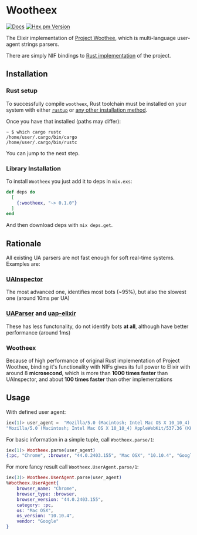 # Wootheex

[![Docs](https://img.shields.io/badge/api-docs-green.svg?style=flat)](https://hexdocs.pm/wootheex/index.html)
[![Hex.pm Version](http://img.shields.io/hexpm/v/wootheex.svg?style=flat)](https://hex.pm/packages/wootheex)

The Elixir implementation of [Project Woothee](https://github.com/woothee/woothee),
which is multi-language user-agent strings parsers.

There are simply NIF bindings to [Rust implementation](https://github.com/woothee/woothee-rust/) of the project.



## Installation

### Rust setup
To successfully compile `wootheex`, Rust toolchain must be installed on your system with either [`rustup`](https://doc.rust-lang.org/book/ch01-01-installation.html) or [any other installation method](https://forge.rust-lang.org/infra/other-installation-methods.html). 

Once you have that installed (paths may differ):
```
~ $ which cargo rustc
/home/user/.cargo/bin/cargo
/home/user/.cargo/bin/rustc
```
You can jump to the next step. 

### Library Installation

To install `Wootheex` you just add it to deps in `mix.exs`:

```elixir
def deps do
  [
    {:wootheex, "~> 0.1.0"}
  ]
end
```

And then download deps with `mix deps.get`.


## Rationale
All existing UA parsers are not fast enough for soft real-time systems. Examples are:
### [UAInspector](https://github.com/elixir-inspector/ua_inspector)
The most advanced one, identifies most bots (~95%), but also the slowest one (around 10ms per UA)
### [UAParser](https://github.com/beam-community/ua_parser) and [uap-elixir](https://github.com/romul/uap-elixir)
These has less functonality, do not identify bots **at all**, although have better performance (around 1ms)

### Wootheex
Because of high performance of original Rust implementation of Project Woothee, binding it's functionality with NIFs gives its full power to Elixir with around 8 **microsecond**, which is more than **1000 times faster** than UAInspector, and about **100 times faster** than other implementations

## Usage
With defined user agent:

```elixir
iex(1)> user_agent =  "Mozilla/5.0 (Macintosh; Intel Mac OS X 10_10_4) AppleWebKit/537.36 (KHTML, like Gecko) Chrome/44.0.2403.155 Safari/537.36"
"Mozilla/5.0 (Macintosh; Intel Mac OS X 10_10_4) AppleWebKit/537.36 (KHTML, like Gecko) Chrome/44.0.2403.155 Safari/537.36"
```

For basic information in a simple tuple, call `Wootheex.parse/1`:

```elixir
iex(1)> Wootheex.parse(user_agent)
{:pc, "Chrome", :browser, "44.0.2403.155", "Mac OSX", "10.10.4", "Google"}
```

For more fancy result call `Wootheex.UserAgent.parse/1`:

```elixir
iex(3)> Wootheex.UserAgent.parse(user_agent)
%Wootheex.UserAgent{
    browser_name: "Chrome",
    browser_type: :browser,
    browser_version: "44.0.2403.155",
    category: :pc,
    os: "Mac OSX",
    os_version: "10.10.4",
    vendor: "Google"
}
```
